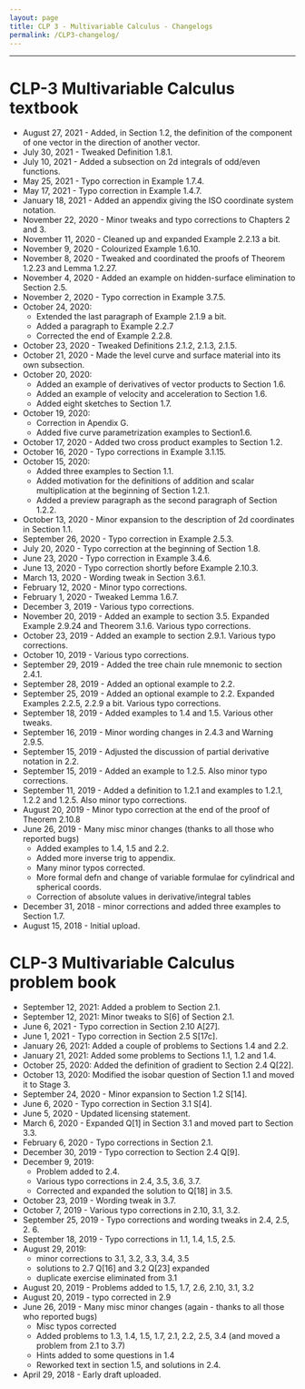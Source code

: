 ```yaml
---
layout: page
title: CLP 3 - Multivariable Calculus - Changelogs
permalink: /CLP3-changelog/
---
```


---

# CLP-3 Multivariable Calculus textbook
* August 27, 2021 - Added, in Section 1.2, the definition of the component of one vector in the direction of another vector. 
* July 30, 2021 - Tweaked Definition 1.8.1. 
* July 10, 2021 - Added a subsection on 2d integrals of odd/even functions.
* May 25, 2021 - Typo correction in Example 1.7.4.
* May 17, 2021 - Typo correction in Example 1.4.7.
* January 18, 2021 - Added an appendix giving the ISO coordinate system notation.
* November 22, 2020 - Minor tweaks and typo corrections to Chapters 2 and 3.
* November 11, 2020 - Cleaned up and expanded Example 2.2.13 a bit.
* November 9, 2020 - Colourized Example 1.6.10.
* November 8, 2020 - Tweaked and coordinated the proofs of Theorem 1.2.23 and Lemma 1.2.27.
* November 4, 2020 - Added an example on hidden-surface  elimination to Section 2.5.
* November 2, 2020 - Typo correction in Example 3.7.5.
* October 24, 2020:
   * Extended the last paragraph of Example 2.1.9 a bit.
   * Added a paragraph to Example 2.2.7
   * Corrected the end of Example 2.2.8.
* October 23, 2020 - Tweaked Definitions 2.1.2, 2.1.3, 2.1.5.
* October 21, 2020 - Made the level curve and surface material into its own subsection.
* October 20, 2020:
   * Added an example of derivatives of vector products to Section 1.6.
   * Added an example of velocity and acceleration to Section 1.6.
   * Added eight sketches to Section 1.7.
* October 19, 2020:
   * Correction in Apendix G.
   * Added five curve parametrization examples to Section1.6.
* October 17, 2020 - Added two cross product examples to Section 1.2.
* October 16, 2020 - Typo corrections in Example 3.1.15.
* October 15, 2020:
    * Added three examples to Section 1.1.
    * Added motivation for the definitions of addition and scalar multiplication at the beginning of Section 1.2.1.
    * Added a preview paragraph as the second paragraph of Section 1.2.2.
* October 13, 2020 - Minor expansion to the description of 2d coordinates in Section 1.1. 
* September 26, 2020 - Typo correction in Example 2.5.3.
* July 20, 2020 - Typo correction at the beginning of Section 1.8.
* June 23, 2020 - Typo correction in Example 3.4.6.
* June 13, 2020 - Typo correction shortly before Example 2.10.3.
* March 13, 2020 - Wording tweak in Section 3.6.1.
* February  12, 2020 - Minor typo corrections.
* February    1, 2020 - Tweaked Lemma 1.6.7.
* December  3, 2019 - Various typo corrections.
* November 20, 2019 - Added an example to section 3.5. Expanded Example 2.9.24 and Theorem 3.1.6. Various typo corrections.
* October 23, 2019 - Added an example to section 2.9.1. Various typo corrections.
* October 10, 2019 - Various typo corrections.
* September 29, 2019 - Added the tree chain rule mnemonic to section 2.4.1.
* September 28, 2019 - Added an optional example to 2.2.
* September 25, 2019 - Added an optional example to 2.2. Expanded Examples 2.2.5, 2.2.9 a bit.  Various typo corrections.
* September 18, 2019 - Added examples to 1.4 and 1.5. Various other tweaks.
* September 16, 2019 - Minor wording changes in 2.4.3 and Warning 2.9.5.
* September 15, 2019 - Adjusted the discussion of partial derivative notation in 2.2.
* September 15, 2019 - Added an example to 1.2.5. Also minor typo corrections.
* September 11, 2019 - Added a definition to 1.2.1 and examples to 1.2.1, 1.2.2 and 1.2.5. Also minor typo corrections.
* August 20, 2019 - Minor typo correction at the end of the proof of Theorem 2.10.8
* June 26, 2019 - Many misc minor changes (thanks to all those who reported bugs)
  * Added examples to 1.4, 1.5 and 2.2.
  * Added more inverse trig to appendix.
  * Many minor typos corrected.
  * More formal defn and change of variable formulae for cylindrical and spherical coords.
  * Correction of absolute values in derivative/integral tables
* December 31, 2018 - minor corrections and added three examples to Section 1.7.
* August 15, 2018 - Initial upload.

# CLP-3 Multivariable Calculus problem book
* September 12, 2021: Added a problem to Section 2.1.
* September 12, 2021: Minor tweaks to S[6] of Section 2.1.
* June 6, 2021 - Typo correction in Section 2.10 A[27].
* June 1, 2021 - Typo correction in Section 2.5 S[17c].
* January 26, 2021: Added a couple of problems to Sections 1.4 and 2.2.
* January 21, 2021: Added some problems to Sections 1.1, 1.2 and 1.4.
* October 25, 2020: Added the definition of gradient to Section 2.4 Q[22].
* October 13, 2020: Modified the isobar question of Section 1.1 and moved it to Stage 3. 
* September 24, 2020 - Minor expansion to Section 1.2 S[14].
* June 6, 2020 - Typo correction in Section 3.1 S[4].
* June 5, 2020 - Updated licensing statement.
* March 6, 2020 - Expanded Q[1] in Section 3.1 and moved part to Section 3.3.
* February 6, 2020 - Typo corrections in Section 2.1.
* December 30, 2019 - Typo correction to Section 2.4 Q[9].
* December 9, 2019:
  * Problem added to 2.4.
  * Various typo corrections in 2.4, 3.5, 3.6, 3.7.
  * Corrected and expanded the solution to Q[18] in 3.5.
* October 23, 2019 - Wording tweak in 3.7.
* October 7, 2019 - Various typo corrections in 2.10, 3.1, 3.2.
* September 25, 2019 - Typo corrections and wording tweaks in 2.4, 2.5, 2. 6.
* September 18, 2019 - Typo corrections in 1.1, 1.4, 1.5, 2.5.
* August 29, 2019:
  * minor corrections to 3.1, 3.2, 3.3, 3.4, 3.5
  * solutions to 2.7 Q[16] and  3.2 Q[23] expanded
  * duplicate exercise eliminated from 3.1
* August 20, 2019 - Problems added to 1.5, 1.7, 2.6, 2.10, 3.1, 3.2
* August 20, 2019 - typo corrected in 2.9
* June 26, 2019 - Many misc minor changes (again - thanks to all those who reported bugs)
   * Misc typos corrected
   * Added problems to 1.3, 1.4, 1.5, 1.7, 2.1, 2.2, 2.5, 3.4 (and moved a problem from 2.1 to 3.7)
   * Hints added to some questions in 1.4
   * Reworked text in section 1.5, and solutions in 2.4.
* April 29, 2018 - Early draft uploaded.
